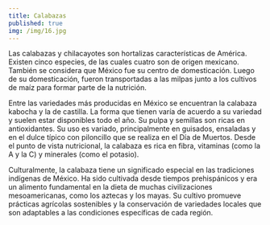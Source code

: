 ```yaml
---
title: Calabazas
published: true
img: /img/16.jpg
---
```




Las calabazas y chilacayotes son hortalizas características de América. Existen cinco especies, de las cuales cuatro son de origen mexicano. También se considera que México fue su centro de domesticación. Luego de su domesticación, fueron transportadas a las milpas junto a los cultivos de maíz para formar parte de la nutrición.

Entre las variedades más producidas en México se encuentran la calabaza kabocha y la de castilla. La forma que tienen varía de acuerdo a su variedad y suelen estar disponibles todo el año. Su pulpa y semillas son ricas en antioxidantes. Su uso es variado, principalmente en guisados, ensaladas y en el dulce típico con piloncillo que se realiza en el Día de Muertos. Desde el punto de vista nutricional, la calabaza es rica en fibra, vitaminas (como la A y la C) y minerales (como el potasio).

Culturalmente, la calabaza tiene un significado especial en las tradiciones indígenas de México. Ha sido cultivada desde tiempos prehispánicos y era un alimento fundamental en la dieta de muchas civilizaciones mesoamericanas, como los aztecas y los mayas. Su cultivo promueve prácticas agrícolas sostenibles y la conservación de variedades locales que son adaptables a las condiciones específicas de cada región.

